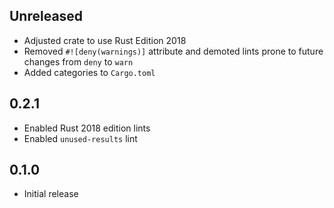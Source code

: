 Unreleased
----------
- Adjusted crate to use Rust Edition 2018
- Removed `#![deny(warnings)]` attribute and demoted lints prone to
  future changes from `deny` to `warn`
- Added categories to `Cargo.toml`


0.2.1
-----
- Enabled Rust 2018 edition lints
- Enabled `unused-results` lint


0.1.0
-----
- Initial release
